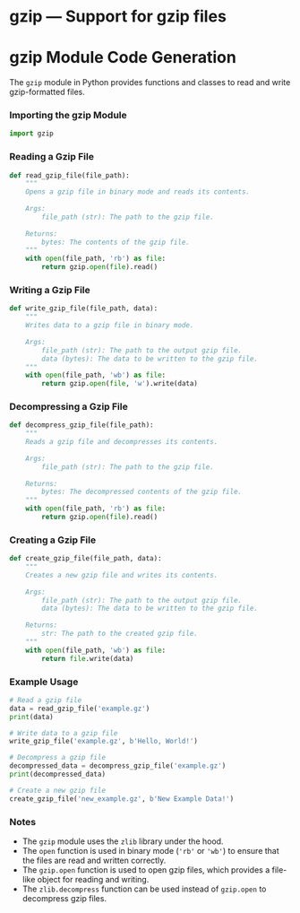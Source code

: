 # gzip — Support for gzip files

**gzip Module Code Generation**
=====================================

The `gzip` module in Python provides functions and classes to read and write gzip-formatted files.

### Importing the gzip Module

```python
import gzip
```

### Reading a Gzip File

```python
def read_gzip_file(file_path):
    """
    Opens a gzip file in binary mode and reads its contents.
    
    Args:
        file_path (str): The path to the gzip file.
    
    Returns:
        bytes: The contents of the gzip file.
    """
    with open(file_path, 'rb') as file:
        return gzip.open(file).read()
```

### Writing a Gzip File

```python
def write_gzip_file(file_path, data):
    """
    Writes data to a gzip file in binary mode.
    
    Args:
        file_path (str): The path to the output gzip file.
        data (bytes): The data to be written to the gzip file.
    """
    with open(file_path, 'wb') as file:
        return gzip.open(file, 'w').write(data)
```

### Decompressing a Gzip File

```python
def decompress_gzip_file(file_path):
    """
    Reads a gzip file and decompresses its contents.
    
    Args:
        file_path (str): The path to the gzip file.
    
    Returns:
        bytes: The decompressed contents of the gzip file.
    """
    with open(file_path, 'rb') as file:
        return gzip.open(file).read()
```

### Creating a Gzip File

```python
def create_gzip_file(file_path, data):
    """
    Creates a new gzip file and writes its contents.
    
    Args:
        file_path (str): The path to the output gzip file.
        data (bytes): The data to be written to the gzip file.
    
    Returns:
        str: The path to the created gzip file.
    """
    with open(file_path, 'wb') as file:
        return file.write(data)
```

### Example Usage

```python
# Read a gzip file
data = read_gzip_file('example.gz')
print(data)

# Write data to a gzip file
write_gzip_file('example.gz', b'Hello, World!')

# Decompress a gzip file
decompressed_data = decompress_gzip_file('example.gz')
print(decompressed_data)

# Create a new gzip file
create_gzip_file('new_example.gz', b'New Example Data!')
```

### Notes

* The `gzip` module uses the `zlib` library under the hood.
* The `open` function is used in binary mode (`'rb'` or `'wb'`) to ensure that the files are read and written correctly.
* The `gzip.open` function is used to open gzip files, which provides a file-like object for reading and writing.
* The `zlib.decompress` function can be used instead of `gzip.open` to decompress gzip files.
